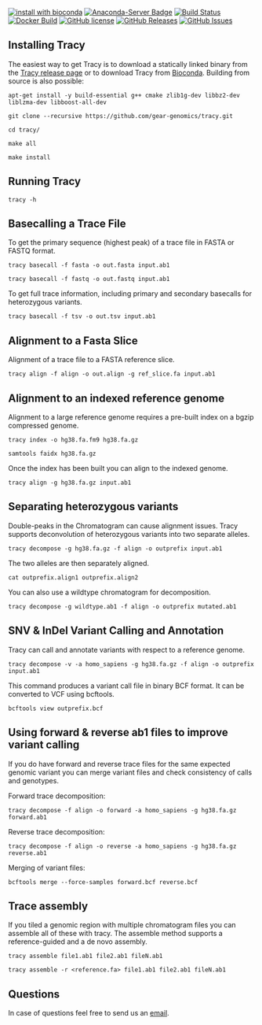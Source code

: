 [![install with bioconda](https://img.shields.io/badge/install%20with-bioconda-brightgreen.svg?style=flat-square)](http://bioconda.github.io/recipes/tracy/README.html)
[![Anaconda-Server Badge](https://anaconda.org/bioconda/tracy/badges/downloads.svg)](https://anaconda.org/bioconda/tracy)
[![Build Status](https://travis-ci.org/gear-genomics/tracy.svg?branch=master)](https://travis-ci.org/gear-genomics/tracy)
[![Docker Build](https://img.shields.io/docker/build/geargenomics/tracy.svg)](https://hub.docker.com/r/geargenomics/tracy/)
[![GitHub license](https://img.shields.io/badge/License-GPLv3-blue.svg)](https://raw.githubusercontent.com/gear-genomics/tracy/master/LICENSE)
[![GitHub Releases](https://img.shields.io/github/release/gear-genomics/tracy.svg)](https://github.com/gear-genomics/tracy/releases)
[![GitHub Issues](https://img.shields.io/github/issues/gear-genomics/tracy.svg)](https://github.com/gear-genomics/tracy/issues)


Installing Tracy
----------------

The easiest way to get Tracy is to download a statically linked binary from the [Tracy release page](https://github.com/gear-genomics/tracy/releases) or to download Tracy from [Bioconda](https://anaconda.org/bioconda/tracy). Building from source is also possible:

`apt-get install -y build-essential g++ cmake zlib1g-dev libbz2-dev liblzma-dev libboost-all-dev`

`git clone --recursive https://github.com/gear-genomics/tracy.git`

`cd tracy/`

`make all`

`make install`

Running Tracy
-------------

`tracy -h`


Basecalling a Trace File
------------------------

To get the primary sequence (highest peak) of a trace file in FASTA or FASTQ format.

`tracy basecall -f fasta -o out.fasta input.ab1`

`tracy basecall -f fastq -o out.fastq input.ab1`

To get full trace information, including primary and secondary basecalls for heterozygous variants.

`tracy basecall -f tsv -o out.tsv input.ab1`


Alignment to a Fasta Slice
--------------------------

Alignment of a trace file to a FASTA reference slice.

`tracy align -f align -o out.align -g ref_slice.fa input.ab1`


Alignment to an indexed reference genome
----------------------------------------

Alignment to a large reference genome requires a pre-built index on a bgzip compressed genome.

`tracy index -o hg38.fa.fm9 hg38.fa.gz`

`samtools faidx hg38.fa.gz`

Once the index has been built you can align to the indexed genome.

`tracy align -g hg38.fa.gz input.ab1`


Separating heterozygous variants
--------------------------------

Double-peaks in the Chromatogram can cause alignment issues. Tracy supports deconvolution of heterozygous variants into two separate alleles.

`tracy decompose -g hg38.fa.gz -f align -o outprefix input.ab1`

The two alleles are then separately aligned.

`cat outprefix.align1 outprefix.align2`

You can also use a wildtype chromatogram for decomposition.

`tracy decompose -g wildtype.ab1 -f align -o outprefix mutated.ab1`


SNV & InDel Variant Calling and Annotation
--------------------------------------------

Tracy can call and annotate variants with respect to a reference genome.

`tracy decompose -v -a homo_sapiens -g hg38.fa.gz -f align -o outprefix input.ab1`

This command produces a variant call file in binary BCF format. It can be converted to VCF using bcftools.

`bcftools view outprefix.bcf`


Using forward & reverse ab1 files to improve variant calling
------------------------------------------------------------

If you do have forward and reverse trace files for the same expected genomic variant you can merge variant files and check consistency of calls and genotypes.

Forward trace decomposition:

`tracy decompose -f align -o forward -a homo_sapiens -g hg38.fa.gz forward.ab1`

Reverse trace decomposition:

`tracy decompose -f align -o reverse -a homo_sapiens -g hg38.fa.gz reverse.ab1`

Merging of variant files:

`bcftools merge --force-samples forward.bcf reverse.bcf`


Trace assembly
--------------

If you tiled a genomic region with multiple chromatogram files you can assemble all of these with tracy. The assemble method supports a reference-guided and a de novo assembly.

`tracy assemble file1.ab1 file2.ab1 fileN.ab1`

`tracy assemble -r <reference.fa> file1.ab1 file2.ab1 fileN.ab1`


Questions
---------

In case of questions feel free to send us an [email](https://www-db.embl.de/EMBLPersonGroup-PersonPicture/MailForm/?recipient=ggenomics).
